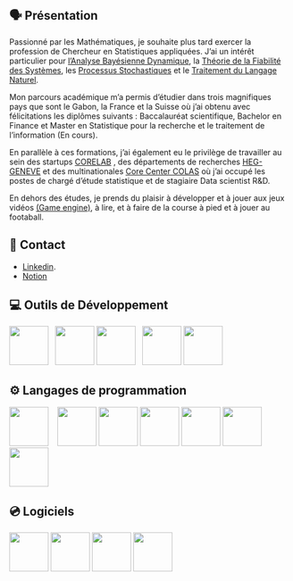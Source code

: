 ## 🗣 Présentation

Passionné par les Mathématiques, je souhaite plus tard exercer la profession de Chercheur en Statistiques appliquées. J’ai un intérêt particulier pour [l’Analyse Bayésienne Dynamique](https://fr.wikipedia.org/wiki/R%C3%A9seau_bay%C3%A9sien_dynamique), la [Théorie de la Fiabilité des Systèmes](https://en.wikipedia.org/wiki/Proportional_hazards_model), les [Processus Stochastiques](https://en.wikipedia.org/wiki/Gaussian_process) et le [Traitement du Langage Naturel](https://fr.wikipedia.org/wiki/R%C3%A9seaux_antagonistes_g%C3%A9n%C3%A9ratifs). 

Mon parcours académique m’a permis d’étudier dans trois magnifiques pays que sont le Gabon, la France et la Suisse où j’ai obtenu avec félicitations les diplômes suivants : Baccalauréat scientifique, Bachelor en Finance et Master en Statistique pour la recherche et le traitement de l’information (En cours).

En parallèle à ces formations, j’ai également eu le privilège de travailler au sein des startups  [CORELAB](https://www.linkedin.com/company/co-re-laboratoire/) , des départements de recherches [HEG-GENEVE](https://www.linkedin.com/school/heg/) et des multinationales [Core Center COLAS](https://www.linkedin.com/company/colas/mycompany/) où j’ai occupé les postes de chargé d’étude statistique et de stagiaire Data scientist R&D. 

En dehors des études, je prends du plaisir à développer et à jouer aux jeux vidéos [(Game engine)](https://en.wikipedia.org/wiki/Game_engine), à lire,  et à faire de la course à pied et à jouer au footaball. 

## 🔔 Contact
- [Linkedin](www.linkedin.com/in/lajoie-bengone-akou).
- [Notion]( https://www.notion.so/beng-one/)

## 💻 Outils de Développement

[<img height="70" width="70" src="https://www.softline.fr/wp-content/uploads/2023/10/PyCharm_Icon.svg_.png">](https://www.jetbrains.com/fr-fr/pycharm/)&nbsp;&nbsp;
[<img height="70" width="70" src="https://www.ohjelmistot.com/wp-content/uploads/2024/04/CLion_icon.png">](https://www.jetbrains.com/fr-fr/clion/)
[<img height="70" width="70" src="https://chris-ayers.com/assets/images/vscode-logo.png">](https://code.visualstudio.com/)&nbsp;&nbsp;
[<img height="70" width="70" src="https://upload.wikimedia.org/wikipedia/commons/thumb/1/1b/R_logo.svg/1200px-R_logo.svg.png">](https://posit.co/download/rstudio-desktop/)
[<img height="70" width="70" src="https://upload.wikimedia.org/wikipedia/commons/thumb/3/38/Jupyter_logo.svg/1200px-Jupyter_logo.svg.png">](https://jupyter.org/)&nbsp;&nbsp;


## ⚙ Langages de programmation
[<img height="70" width="70" src="https://upload.wikimedia.org/wikipedia/commons/thumb/c/c3/Python-logo-notext.svg/1869px-Python-logo-notext.svg.png">](https://www.python.org/) &nbsp;&nbsp;
[<img height="70" width="70" src="https://upload.wikimedia.org/wikipedia/commons/thumb/1/1b/R_logo.svg/1280px-R_logo.svg.png">](https://www.r-studio.com/fr/)
[<img height="70" width="70" src="https://modern-ti.com/wp-content/uploads/2024/01/sql-database-generic.png">](https://sql.sh/)
[<img height="70" width="70" src="https://cdn-icons-png.flaticon.com/256/732/732212.png">](https://fr.wikipedia.org/wiki/Hypertext_Markup_Language)
[<img height="70" width="70" src="https://upload.wikimedia.org/wikipedia/commons/thumb/6/62/CSS3_logo.svg/800px-CSS3_logo.svg.png">](https://fr.wikipedia.org/wiki/Feuilles_de_style_en_cascade)
[<img height="70" width="70" src="https://upload.wikimedia.org/wikipedia/commons/thumb/9/99/Unofficial_JavaScript_logo_2.svg/1200px-Unofficial_JavaScript_logo_2.svg.png">](https://fr.wikipedia.org/wiki/JavaScript) 
[<img height="70" width="70" src="https://upload.wikimedia.org/wikipedia/commons/thumb/1/18/ISO_C%2B%2B_Logo.svg/1200px-ISO_C%2B%2B_Logo.svg.png">](https://cplusplus.com/) 

## 💿 Logiciels
[<img height="70" width="70" src="https://academy.qwerio.net/wp-content/uploads/2022/10/Microsoft-Azure.png">](https://azure.microsoft.com/)
[<img height="70" width="70" src="https://cdn-icons-png.flaticon.com/512/25/25231.png">](https://github.com/)
[<img height="70" width="70" src="https://s3.us-east-1.amazonaws.com/accredible_temp_credential_images/16002836894132567677717491881160.png">](https://www.databricks.com/fr)
[<img height="70" width="70" src="https://avenirsup.com/storage/2021/12/avenirsup_logo_office_365.png">](https://fr.wikipedia.org/wiki/Microsoft_Office)
